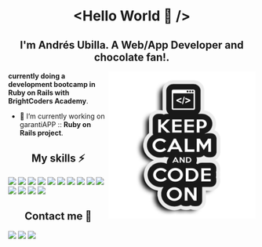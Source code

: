 <h1 align="center">&lt;Hello World 👋 /&gt;</h1>

<h2 align="center">I'm Andrés Ubilla. A Web/App Developer and chocolate fan!.</h2>

<img align="right" src="https://github.com/aUbilla/aUbilla/blob/main/keepcalm.png" height=300 style="text-align:center;float: right;" />

**currently doing a development bootcamp in Ruby on Rails with BrightCoders Academy**.

- 🔭 I’m currently working on garantiAPP :: **Ruby on Rails project**.

<h2 align="center">My skills ⚡</h2>

<img src="https://img.shields.io/badge/html5%20-%23E34F26.svg?&style=for-the-badge&logo=html5&logoColor=white" height=20 /> <img src="https://img.shields.io/badge/css3%20-%231572B6.svg?&style=for-the-badge&logo=css3&logoColor=white" height=20 />
<img src="https://img.shields.io/badge/javascript-%23F7DF1E.svg?&style=flat-square&logo=javascript&logoColor=black&labelColor=black" height=20 />
<img src="https://img.shields.io/badge/ruby-%23CC342D.svg?&style=for-the-badge&logo=ruby&logoColor=white" height=20 />
<img src="https://img.shields.io/badge/Ruby_on_Rails-CC0000?style=for-the-badge&logo=ruby-on-rails&logoColor=white" height=20 />
<img src="https://img.shields.io/badge/react_native%20-%2320232a.svg?&style=for-the-badge&logo=react&logoColor=%2361DAFB" height=20 />
<img src="https://img.shields.io/badge/GitHub-100000?style=for-the-badge&logo=github&logoColor=white" height=20 />
<img src="https://img.shields.io/badge/PHP-777BB4?style=for-the-badge&logo=php&logoColor=white" height=20 />
<img src="https://img.shields.io/badge/Bootstrap-563D7C?style=for-the-badge&logo=bootstrap&logoColor=white" height=20 />
<img src="https://img.shields.io/badge/jQuery-0769AD?style=for-the-badge&logo=jquery&logoColor=white" height=20 />
<img src="https://img.shields.io/badge/Laravel-FF2D20?style=for-the-badge&logo=laravel&logoColor=white" height=20 />
<img src="https://img.shields.io/badge/MySQL-00000F?style=for-the-badge&logo=mysql&logoColor=white" height=20 />
<img src="https://img.shields.io/badge/MongoDB-4EA94B?style=for-the-badge&logo=mongodb&logoColor=white" height=20 />
<img src="https://img.shields.io/badge/Amazon_AWS-232F3E?style=for-the-badge&logo=amazon-aws&logoColor=white" height=20 />

<h2 align="center">Contact me 💬</h2>

<p>
  <a href="mailto:andres.ubilla@gmail.com"><img src="https://img.shields.io/badge/gmail-%23D14836.svg?&style=for-the-badge&logo=gmail&logoColor=white" height=25></a>
  <a href="https://www.linkedin.com/in/andresubilla/"><img src="https://img.shields.io/badge/linkedin-%230077B5.svg?&style=for-the-badge&logo=linkedin&logoColor=white" height=25></a>
  <a href="https://www.instagram.com/andresubilla_photoweddings/"><img src="https://img.shields.io/badge/instagram-%23E4405F.svg?&style=for-the-badge&logo=instagram&logoColor=white" height=25></a>
</p>

<!--
**aUbilla/aUbilla** is a ✨ _special_ ✨ repository because its `README.md` (this file) appears on your GitHub profile.

Here are some ideas to get you started:

- 🔭 I’m currently working on ...
- 🌱 I’m currently learning ...
- 👯 I’m looking to collaborate on ...
- 🤔 I’m looking for help with ...
- 💬 Ask me about ...
- 📫 How to reach me: ...
- 😄 Pronouns: ...
- ⚡ Fun fact: ...
-->
